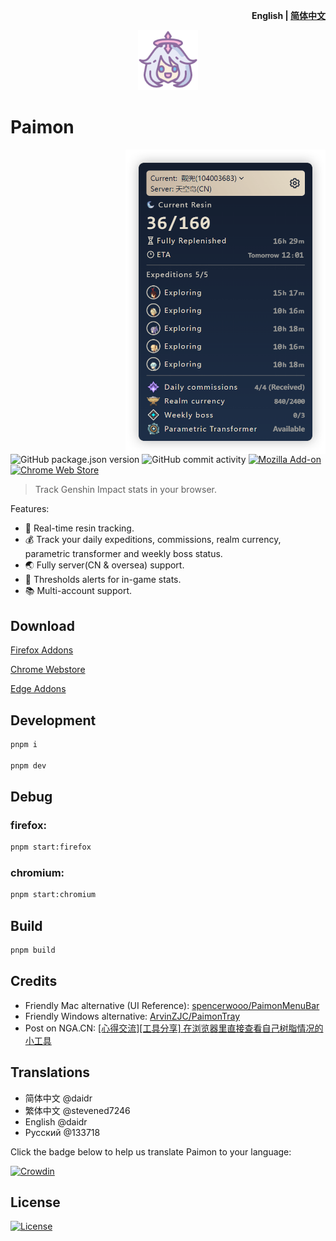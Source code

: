 <p align='right'><b>English | <a href="./README_zh-CN.md">简体中文</a></b></p>

<p align='center'><img width="96px" src="./assets/icon-128.png" alt="Paimon">
</p>

# Paimon

<img align="right" src="./screenshots/popup.png" width="320px" height="auto" alt="screenshot_popup" />

![GitHub package.json version](https://img.shields.io/github/package-json/v/daidr/paimon-webext)
![GitHub commit activity](https://img.shields.io/github/commit-activity/y/daidr/paimon-webext?label=commits)
[![Mozilla Add-on](https://img.shields.io/amo/users/%E6%B4%BE%E8%92%99-paimon?label=firefox)](https://addons.mozilla.org/zh-CN/firefox/addon/%E6%B4%BE%E8%92%99-paimon/)
[![Chrome Web Store](https://img.shields.io/chrome-web-store/users/ecafadojbjpamdlbhdgmfhihdojeekdd?label=chrome)](https://chrome.google.com/webstore/detail/%E6%B4%BE%E8%92%99-paimon/ecafadojbjpamdlbhdgmfhihdojeekdd)

> Track Genshin Impact stats in your browser.

Features: 

* 🌙 Real-time resin tracking.
* 💰 Track your daily expeditions, commissions, realm currency, parametric transformer and weekly boss status.
* 🌏 Fully server(CN & oversea) support.
* 🚨 Thresholds alerts for in-game stats.
* 📚 Multi-account support.

## Download

[Firefox Addons](https://addons.mozilla.org/zh-CN/firefox/addon/%E6%B4%BE%E8%92%99-paimon/)

[Chrome Webstore](https://chrome.google.com/webstore/detail/%E6%B4%BE%E8%92%99-paimon/ecafadojbjpamdlbhdgmfhihdojeekdd)

[Edge Addons](https://microsoftedge.microsoft.com/addons/detail/amlfaonbmcninlpijbjkblmfgcanjdih)

## Development

```bash
pnpm i

pnpm dev
```

## Debug

### firefox:

```bash
pnpm start:firefox
```

### chromium:

```bash
pnpm start:chromium
```

## Build

```bash
pnpm build
```

## Credits

- Friendly Mac alternative (UI Reference): [spencerwooo/PaimonMenuBar](https://github.com/spencerwooo/PaimonMenuBar)
- Friendly Windows alternative: [ArvinZJC/PaimonTray](https://github.com/ArvinZJC/PaimonTray)
- Post on NGA.CN: [[心得交流][工具分享] 在浏览器里直接查看自己树脂情况的小工具](https://bbs.nga.cn/read.php?tid=31590015)

## Translations

- 简体中文 @daidr
- 繁体中文 @stevened7246
- English @daidr
- Русский @133718

Click the badge below to help us translate Paimon to your language:

[![Crowdin](https://badges.crowdin.net/paimon-webext/localized.svg)](https://crowdin.com/project/paimon-webext)

## License

[![License](https://img.shields.io/badge/license-MIT-blue.svg)](LICENSE)
